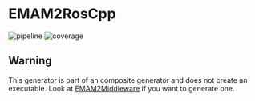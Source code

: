 <!-- (c) https://github.com/MontiCore/monticore -->
# EMAM2RosCpp
![pipeline](https://git.rwth-aachen.de/monticore/EmbeddedMontiArc/generators/EMAM2RosCpp/badges/master/build.svg)
![coverage](https://git.rwth-aachen.de/monticore/EmbeddedMontiArc/generators/EMAM2RosCpp/badges/master/coverage.svg)

## Warning
This generator is part of an composite generator and does not create an executable. Look at [EMAM2Middleware](https://git.rwth-aachen.de/monticore/EmbeddedMontiArc/generators/EMAM2Middleware) if you want to generate one.
